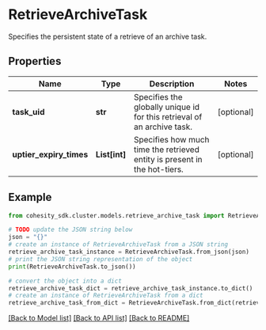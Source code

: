 # RetrieveArchiveTask

Specifies the persistent state of a retrieve of an archive task.

## Properties

Name | Type | Description | Notes
------------ | ------------- | ------------- | -------------
**task_uid** | **str** | Specifies the globally unique id for this retrieval of an archive task. | [optional] 
**uptier_expiry_times** | **List[int]** | Specifies how much time the retrieved entity is present in the hot-tiers. | [optional] 

## Example

```python
from cohesity_sdk.cluster.models.retrieve_archive_task import RetrieveArchiveTask

# TODO update the JSON string below
json = "{}"
# create an instance of RetrieveArchiveTask from a JSON string
retrieve_archive_task_instance = RetrieveArchiveTask.from_json(json)
# print the JSON string representation of the object
print(RetrieveArchiveTask.to_json())

# convert the object into a dict
retrieve_archive_task_dict = retrieve_archive_task_instance.to_dict()
# create an instance of RetrieveArchiveTask from a dict
retrieve_archive_task_from_dict = RetrieveArchiveTask.from_dict(retrieve_archive_task_dict)
```
[[Back to Model list]](../README.md#documentation-for-models) [[Back to API list]](../README.md#documentation-for-api-endpoints) [[Back to README]](../README.md)


